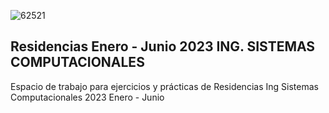 ![62521](https://user-images.githubusercontent.com/84739791/189390175-9319c864-8d25-4d61-828e-0d1a4e82fa52.png)

## Residencias Enero - Junio 2023 ING. SISTEMAS COMPUTACIONALES

Espacio de trabajo para ejercicios y prácticas de Residencias Ing Sistemas Computacionales 2023 Enero - Junio
